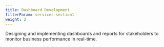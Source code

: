 ```yaml
---
title: Dashboard Development
filterParam: services-section1
weight: 2
---
```


Designing and implementing dashboards and reports for stakeholders to monitor business performance in real-time.
